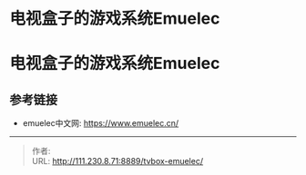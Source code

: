 # 电视盒子的游戏系统Emuelec


<!--more-->
# 电视盒子的游戏系统Emuelec

## 参考链接
- emuelec中文网: https://www.emuelec.cn/


---

> 作者:   
> URL: http://111.230.8.71:8889/tvbox-emuelec/  

